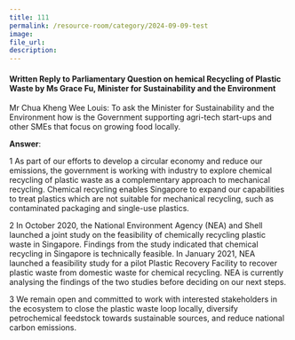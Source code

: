 ```yaml
---  
title: 111
permalink: /resource-room/category/2024-09-09-test
image:  
file_url:  
description:  
---  
```


#### Written Reply to Parliamentary Question on hemical Recycling of Plastic Waste by Ms Grace Fu, Minister for Sustainability and the Environment
Mr Chua Kheng Wee Louis: To ask the Minister for Sustainability and the Environment how is the Government supporting agri-tech start-ups and other SMEs that focus on growing food locally.

**Answer**:

1 As part of our efforts to develop a circular economy and reduce our emissions, the government is working with industry to explore chemical recycling of plastic waste as a complementary approach to mechanical recycling. Chemical recycling enables Singapore to expand our capabilities to treat plastics which are not suitable for mechanical recycling, such as contaminated packaging and single-use plastics.

2 In October 2020, the National Environment Agency (NEA) and Shell launched a joint study on the feasibility of chemically recycling plastic waste in Singapore. Findings from the study indicated that chemical recycling in Singapore is technically feasible. In January 2021, NEA launched a feasibility study for a pilot Plastic Recovery Facility to recover plastic waste from domestic waste for chemical recycling. NEA is currently analysing the findings of the two studies before deciding on our next steps.

3 We remain open and committed to work with interested stakeholders in the ecosystem to close the plastic waste loop locally, diversify petrochemical feedstock towards sustainable sources, and reduce national carbon emissions.
